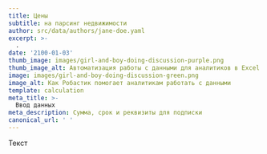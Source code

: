 ```yaml
---
title: Цены
subtitle: на парсинг недвижимости
author: src/data/authors/jane-doe.yaml
excerpt: >-
  .
date: '2100-01-03'
thumb_image: images/girl-and-boy-doing-discussion-purple.png
thumb_image_alt: Автоматизация работы с данными для аналитиков в Excel
image: images/girl-and-boy-doing-discussion-green.png
image_alt: Как Робастик помогает аналитикам работать с данными
template: calculation
meta_title: >-
  Ввод данных
meta_description: Сумма, срок и реквизиты для подписки
canonical_url: ' '
---
```

Текст
